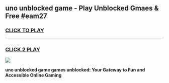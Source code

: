 
## uno unblocked game - Play Unblocked Gmaes & Free #eam27
<h3>
<a href="https://premium.freeplayer.one?title=uno_unblocked_game&ref=03M">CLICK TO PLAY</a></h3>
<hr>

<h3>
<a href="https://premium.freeplayer.one?title=uno_unblocked_game&ref=03M">CLICK 2 PLAY</a>
  
</h3>

<a href="https://premium.freeplayer.one?title=uno_unblocked_game&ref=03M"><img src="https://clearcache.store/games.png"></a>


**uno unblocked game games unblocked: Your Gateway to Fun and Accessible Online Gaming**
